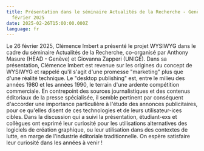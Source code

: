 ```yaml
---
title: Présentation dans le séminaire Actualités de la Recherche - Genève, 26
  février 2025
date: 2025-02-26T15:00:00.000Z
language: fr
---
```

Le 26 février 2025, Clémence Imbert a présenté le projet WYSIWYG dans le cadre du séminaire Actualités de la Recherche, co-organisé par Anthony Masure (HEAD - Genève) et Giovanna Zapperi (UNIGE). Dans sa présentation, Clémence Imbert est revenue sur les origines du concept de WYSIWYG et rappelé qu'il s'agit d'une promesse "marketing" plus que d'une réalité technique. Le "desktop publishing" est, entre le milieu des années 1980 et les années 1990, le terrain d'une ardente compétition commerciale. En contrepoint des sources journalistiques et des contenus éditoriaux de la presse spécialisée, il semble pertinent par conséquent d'accorder une importance particulière à l'étude des annonces publicitaires, pour ce qu'elles disent de ces technologies et de leurs utilisateur-ices cibles. Dans la discussion qui a suivi la présentation, étudiant-exs et collègues ont exprimé leur curiosité pour les utilisations alternatives des logiciels de création graphique, ou leur utilisation dans des contextes de lutte, en marge de l'industrie éditoriale traditionnelle. On espère satisfaire leur curiosité dans les années à venir !
